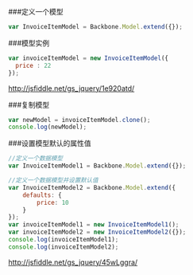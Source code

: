 ###定义一个模型
```js
var InvoiceItemModel = Backbone.Model.extend({});
```

###模型实例
```js
var invoiceItemModel = new InvoiceItemModel({
  price : 22
});
```

<http://jsfiddle.net/gs_jquery/1e920atd/>

###复制模型
```js
var newModel = invoiceItemModel.clone();
console.log(newModel);
```

###设置模型默认的属性值
```js
//定义一个数据模型
var InvoiceItemModel1 = Backbone.Model.extend({});

//定义一个数据模型并设置默认值
var InvoiceItemModel2 = Backbone.Model.extend({
    defaults: {
        price: 10
    }
});
var invoiceItemModel1 = new InvoiceItemModel1();
var invoiceItemModel2 = new InvoiceItemModel2({});
console.log(invoiceItemModel1);
console.log(invoiceItemModel2);
```
<http://jsfiddle.net/gs_jquery/45wLggra/>
